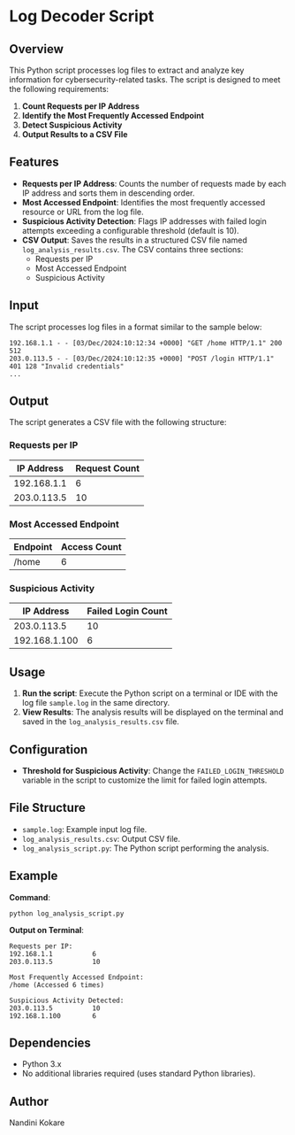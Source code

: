 # Log Decoder Script

## Overview

This Python script processes log files to extract and analyze key information for cybersecurity-related tasks. 
The script is designed to meet the following requirements:

1. **Count Requests per IP Address**
2. **Identify the Most Frequently Accessed Endpoint**
3. **Detect Suspicious Activity**
4. **Output Results to a CSV File**

## Features

- **Requests per IP Address**: Counts the number of requests made by each IP address and sorts them in descending order.
- **Most Accessed Endpoint**: Identifies the most frequently accessed resource or URL from the log file.
- **Suspicious Activity Detection**: Flags IP addresses with failed login attempts exceeding a configurable threshold (default is 10).
- **CSV Output**: Saves the results in a structured CSV file named `log_analysis_results.csv`. The CSV contains three sections: 
  - Requests per IP
  - Most Accessed Endpoint
  - Suspicious Activity

## Input

The script processes log files in a format similar to the sample below:

```
192.168.1.1 - - [03/Dec/2024:10:12:34 +0000] "GET /home HTTP/1.1" 200 512
203.0.113.5 - - [03/Dec/2024:10:12:35 +0000] "POST /login HTTP/1.1" 401 128 "Invalid credentials"
...
```

## Output

The script generates a CSV file with the following structure:

### Requests per IP
| IP Address       | Request Count |
|------------------|---------------|
| 192.168.1.1      | 6             |
| 203.0.113.5      | 10            |

### Most Accessed Endpoint
| Endpoint         | Access Count  |
|------------------|---------------|
| /home            | 6             |

### Suspicious Activity
| IP Address       | Failed Login Count |
|------------------|---------------------|
| 203.0.113.5      | 10                  |
| 192.168.1.100    | 6                   |

## Usage

1. **Run the script**: Execute the Python script on a terminal or IDE with the log file `sample.log` in the same directory.
2. **View Results**: The analysis results will be displayed on the terminal and saved in the `log_analysis_results.csv` file.

## Configuration

- **Threshold for Suspicious Activity**: Change the `FAILED_LOGIN_THRESHOLD` variable in the script to customize the limit for failed login attempts.

## File Structure

- `sample.log`: Example input log file.
- `log_analysis_results.csv`: Output CSV file.
- `log_analysis_script.py`: The Python script performing the analysis.

## Example

**Command**:
```
python log_analysis_script.py
```

**Output on Terminal**:
```
Requests per IP:
192.168.1.1          6
203.0.113.5          10

Most Frequently Accessed Endpoint:
/home (Accessed 6 times)

Suspicious Activity Detected:
203.0.113.5          10
192.168.1.100        6
```

## Dependencies

- Python 3.x
- No additional libraries required (uses standard Python libraries).

## Author

Nandini Kokare  
